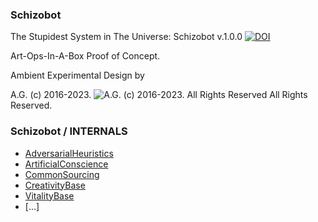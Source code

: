 ### Schizobot

The Stupidest System in The Universe: Schizobot v.1.0.0
[![DOI](https://zenodo.org/badge/68600054.svg)](https://zenodo.org/badge/latestdoi/68600054)

Art-Ops-In-A-Box Proof of Concept.


Ambient Experimental Design by


A.G. (c) 2016-2023. ![A.G. (c) 2016-2023. All Rights Reserved](https://historiotheque.files.wordpress.com/2016/11/ag_signature_official_2015_50px_cropped.jpg) All Rights Reserved.

### Schizobot / INTERNALS
* [AdversarialHeuristics](https://github.com/antiface/Schizobot/tree/master/INTERNALS/AdversarialHeuristics)
* [ArtificialConscience](https://github.com/antiface/Schizobot/tree/master/INTERNALS/ArtificialConscience)
* [CommonSourcing](https://github.com/antiface/Schizobot/tree/master/INTERNALS/CommonSourcing)
* [CreativityBase](https://github.com/antiface/Schizobot/tree/master/INTERNALS/CreativityBase)
* [VitalityBase](https://github.com/antiface/Schizobot/tree/master/INTERNALS/VitalityBase)
* [...]
